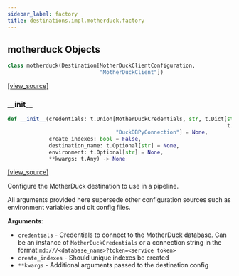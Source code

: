 ```yaml
---
sidebar_label: factory
title: destinations.impl.motherduck.factory
---
```


## motherduck Objects

```python
class motherduck(Destination[MotherDuckClientConfiguration,
                             "MotherDuckClient"])
```

[[view_source]](https://github.com/dlt-hub/dlt/blob/3739c9ac839aafef713f6d5ebbc6a81b2a39a1b0/dlt/destinations/impl/motherduck/factory.py#L15)

### \_\_init\_\_

```python
def __init__(credentials: t.Union[MotherDuckCredentials, str, t.Dict[str,
                                                                     t.Any],
                                  "DuckDBPyConnection"] = None,
             create_indexes: bool = False,
             destination_name: t.Optional[str] = None,
             environment: t.Optional[str] = None,
             **kwargs: t.Any) -> None
```

[[view_source]](https://github.com/dlt-hub/dlt/blob/3739c9ac839aafef713f6d5ebbc6a81b2a39a1b0/dlt/destinations/impl/motherduck/factory.py#L27)

Configure the MotherDuck destination to use in a pipeline.

All arguments provided here supersede other configuration sources such as environment variables and dlt config files.

**Arguments**:

- `credentials` - Credentials to connect to the MotherDuck database. Can be an instance of `MotherDuckCredentials` or
  a connection string in the format `md:///<database_name>?token=<service token>`
- `create_indexes` - Should unique indexes be created
- `**kwargs` - Additional arguments passed to the destination config

